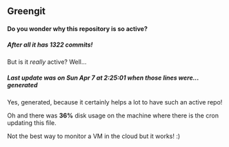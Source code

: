 ## Greengit

#### Do you wonder why this repository is so active?

##### After all it has 1322 commits!

But is it *really* active? Well...

##### Last update was on Sun Apr 7 at 2:25:01 when those lines were... generated

Yes, generated, because it certainly helps a lot to have such an active repo!

Oh and there was **36%** disk usage on the machine
where there is the cron updating this file.

Not the best way to monitor a VM in the cloud but it works! :)
